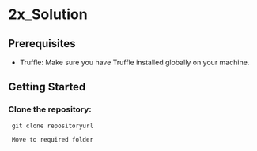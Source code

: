 # 2x_Solution

## Prerequisites

- Truffle: Make sure you have Truffle installed globally on your machine.

## Getting Started

### Clone the repository:

     git clone repositoryurl

     Move to required folder


